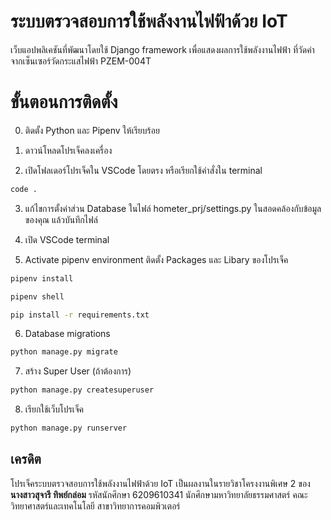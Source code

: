 # ระบบตรวจสอบการใช้พลังงานไฟฟ้าด้วย IoT

เว็บแอปพลิเคชันที่พัฒนาโดยใช้ Django framework เพื่อแสดงผลการใช้พลังงานไฟฟ้า ที่วัดค่าจากเซ็นเซอร์วัดกระแสไฟฟ้า PZEM-004T 


# ขั้นตอนการติดตั้ง
0. ติดตั้ง Python และ Pipenv ให้เรียบร้อย

1.  ดาวน์โหลดโปรเจ็คลงเครื่อง
2. เปิดโฟลเดอร์โปรเจ็คใน VSCode โดยตรง หรือเรียกใช้คำสั่งใน terminal
```bash
code .
```
3.  แก้ไขการตั้งค่าส่วน Database ในไฟล์ hometer_prj/settings.py ในสอดคล้องกับข้อมูลของคุณ แล้วบันทึกไฟล์

4. เปิด VSCode terminal
5. Activate pipenv environment ติดตั้ง Packages และ Libary ของโปรเจ็ค
```bash
pipenv install

pipenv shell

pip install -r requirements.txt
```
6. Database migrations
```bash
python manage.py migrate
```
7. สร้าง Super User (ถ้าต้องการ)
```bash
python manage.py createsuperuser
```
8. เรียกใช้เว็บโปรเจ็ค
```bash
python manage.py runserver
``` 
    
    

## เครดิต
โปรเจ็คระบบตรวจสอบการใช้พลังงานไฟฟ้าด้วย IoT เป็นผลงานในรายวิชาโครงงานพิเศษ 2 
ของ**นางสาวสุจารี ทิพย์กล่อม** รหัสนักศึกษา 6209610341 
นักศึกษามหาวิทยาลัยธรรมศาสตร์ คณะวิทยาศาสตร์และเทคโนโลยี สาขาวิทยาการคอมพิวเตอร์

